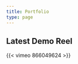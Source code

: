 ```yaml
---
title: Portfolio
type: page
---
```



## Latest Demo Reel
{{< vimeo 866049624 >}}
<!-- [Go To Vimeo](https://vimeo.com/866049624) -->


<!-- ![Alt Text](https://media.giphy.com/media/vFKqnCdLPNOKc/giphy.gif) -->

